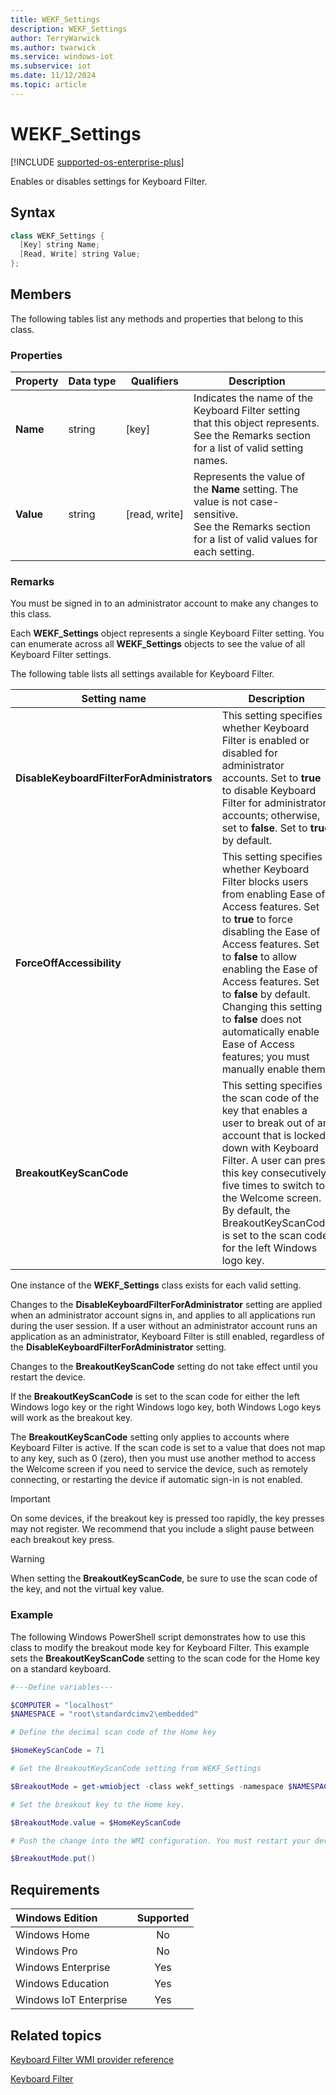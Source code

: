 ```yaml
---
title: WEKF_Settings
description: WEKF_Settings
author: TerryWarwick
ms.author: twarwick
ms.service: windows-iot
ms.subservice: iot
ms.date: 11/12/2024
ms.topic: article
---
```


# WEKF_Settings

[!INCLUDE [supported-os-enterprise-plus](../../../includes/iot/supported-os-enterprise-plus.md)]

Enables or disables settings for Keyboard Filter.

## Syntax

```powershell
class WEKF_Settings {
  [Key] string Name;
  [Read, Write] string Value;
};
```

## Members

The following tables list any methods and properties that belong to this class.

### Properties

| Property | Data&nbsp;type | Qualifiers | Description |
|----------|----------------|------------|-------------|
| **Name** | string | [key] | Indicates the name of the Keyboard Filter setting that this object represents. See the Remarks section for a list of valid setting names. |
| **Value** | string | [read,&nbsp;write] | Represents the value of the **Name** setting. The value is not case-sensitive. </br> See the Remarks section for a list of valid values for each setting. |

### Remarks

You must be signed in to an administrator account to make any changes to this class.

Each **WEKF_Settings** object represents a single Keyboard Filter setting. You can enumerate across all **WEKF_Settings** objects to see the value of all Keyboard Filter settings.

The following table lists all settings available for Keyboard Filter.

| Setting name | Description |
|--------------|-------------|
| **DisableKeyboardFilterForAdministrators** | This setting specifies whether Keyboard Filter is enabled or disabled for administrator accounts. Set to **true** to disable Keyboard Filter for administrator accounts; otherwise, set to **false**. Set to **true** by default. |
| **ForceOffAccessibility** | This setting specifies whether Keyboard Filter blocks users from enabling Ease of Access features. Set to **true** to force disabling the Ease of Access features. Set to **false** to allow enabling the Ease of Access features. Set to **false** by default.</br>Changing this setting to **false** does not automatically enable Ease of Access features; you must manually enable them. |
| **BreakoutKeyScanCode** | This setting specifies the scan code of the key that enables a user to break out of an account that is locked down with Keyboard Filter. A user can press this key consecutively five times to switch to the Welcome screen.</br>By default, the BreakoutKeyScanCode is set to the scan code for the left Windows logo key. |

One instance of the **WEKF_Settings** class exists for each valid setting.

Changes to the **DisableKeyboardFilterForAdministrator** setting are applied when an administrator account signs in, and applies to all applications run during the user session. If a user without an administrator account runs an application as an administrator, Keyboard Filter is still enabled, regardless of the **DisableKeyboardFilterForAdministrator** setting.

Changes to the **BreakoutKeyScanCode** setting do not take effect until you restart the device.

If the **BreakoutKeyScanCode** is set to the scan code for either the left Windows logo key or the right Windows logo key, both Windows Logo keys will work as the breakout key.

The **BreakoutKeyScanCode** setting only applies to accounts where Keyboard Filter is active. If the scan code is set to a value that does not map to any key, such as 0 (zero), then you must use another method to access the Welcome screen if you need to service the device, such as remotely connecting, or restarting the device if automatic sign-in is not enabled.

> [!IMPORTANT]
> On some devices, if the breakout key is pressed too rapidly, the key presses may not register. We recommend that you include a slight pause between each breakout key press.

> [!WARNING]
> When setting the **BreakoutKeyScanCode**, be sure to use the scan code of the key, and not the virtual key value.

### Example

The following Windows PowerShell script demonstrates how to use this class to modify the breakout mode key for Keyboard Filter. This example sets the **BreakoutKeyScanCode** setting to the scan code for the Home key on a standard keyboard.

```powershell
#---Define variables---

$COMPUTER = "localhost"
$NAMESPACE = "root\standardcimv2\embedded"

# Define the decimal scan code of the Home key

$HomeKeyScanCode = 71

# Get the BreakoutKeyScanCode setting from WEKF_Settings

$BreakoutMode = get-wmiobject -class wekf_settings -namespace $NAMESPACE | where {$_.name -eq "BreakoutKeyScanCode"}

# Set the breakout key to the Home key.

$BreakoutMode.value = $HomeKeyScanCode

# Push the change into the WMI configuration. You must restart your device before this change takes effect.

$BreakoutMode.put()
```

## Requirements

| Windows Edition        | Supported |
|:-----------------------|:---------:|
| Windows Home           | No        |
| Windows Pro            | No        |
| Windows Enterprise     | Yes       |
| Windows Education      | Yes       |
| Windows IoT Enterprise | Yes       |

## Related topics

[Keyboard Filter WMI provider reference](keyboardfilter-wmi-provider-reference.md)

[Keyboard Filter](index.md)
